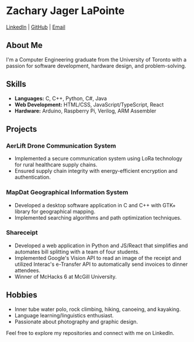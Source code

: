 # Zachary Jager LaPointe

[LinkedIn](https://www.linkedin.com/in/zachary-jager-lapointe/) | [GitHub](https://github.com/zbotpoint) | [Email](mailto:zachary.lapointe@pm.me)

## About Me

I'm a Computer Engineering graduate from the University of Toronto with a passion for software development, hardware design, and problem-solving. 

## Skills

- **Languages:** C, C++, Python, C#, Java
- **Web Development:** HTML/CSS, JavaScript/TypeScript, React
- **Hardware:** Arduino, Raspberry Pi, Verilog, ARM Assembler

## Projects

### AerLift Drone Communication System

- Implemented a secure communication system using LoRa technology for rural healthcare supply chains.
- Ensured supply chain integrity with energy-efficient encryption and authentication.

### MapDat Geographical Information System

- Developed a desktop software application in C and C++ with GTK+ library for geographical mapping.
- Implemented searching algorithms and path optimization techniques.

### Shareceipt

- Developed a web application in Python and JS/React that simplifies and automates bill splitting with a team of four students.
- Implemented Google's Vision API to read an image of the receipt and utilized Interac's e-Transfer API to automatically send invoices to dinner attendees.
- Winner of McHacks 6 at McGill University.

## Hobbies

- Inner tube water polo, rock climbing, hiking, canoeing, and kayaking.
- Language learning/linguistics enthusiast.
- Passionate about photography and graphic design.

Feel free to explore my repositories and connect with me on LinkedIn.

